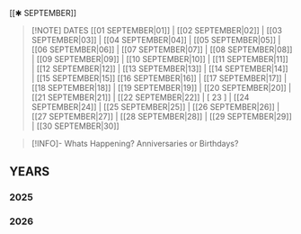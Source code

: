  [[✱ SEPTEMBER]]

> [!NOTE] DATES
> [[01 SEPTEMBER|01]] | [[02 SEPTEMBER|02]] | [[03 SEPTEMBER|03]] | [[04 SEPTEMBER|04]] | [[05 SEPTEMBER|05]] | [[06 SEPTEMBER|06]] | [[07 SEPTEMBER|07]] | [[08 SEPTEMBER|08]] | [[09 SEPTEMBER|09]] | [[10 SEPTEMBER|10]] | [[11 SEPTEMBER|11]] | [[12 SEPTEMBER|12]] | [[13 SEPTEMBER|13]] | [[14 SEPTEMBER|14]] | [[15 SEPTEMBER|15]]
> [[16 SEPTEMBER|16]] | [[17 SEPTEMBER|17]] | [[18 SEPTEMBER|18]] | [[19 SEPTEMBER|19]] | [[20 SEPTEMBER|20]] | [[21 SEPTEMBER|21]] | [[22 SEPTEMBER|22]] | [ 23 ] | [[24 SEPTEMBER|24]] | [[25 SEPTEMBER|25]] | [[26 SEPTEMBER|26]] | [[27 SEPTEMBER|27]] | [[28 SEPTEMBER|28]] | [[29 SEPTEMBER|29]] | [[30 SEPTEMBER|30]]

> [!INFO]- Whats Happening?
> Anniversaries or Birthdays? 
## YEARS
### 2025

### 2026